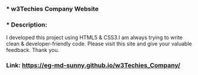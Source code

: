 ### * w3Techies Company Website

### * Description: <br>
I developed this project using HTML5 & CSS3.I am always trying to write clean & developer-friendly code. Please visit this site and give your valuable feedback. Thank you.

### Link: https://eg-md-sunny.github.io/w3Techies_Company/
